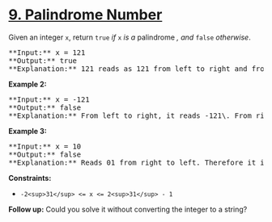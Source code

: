 # [9. Palindrome Number](https://leetcode.com/problems/palindrome-number)

Given an integer `x`, return `true` _if_ `x` _is a_ palindrome _, and_ `false` _otherwise_.

<pre>**Input:** x = 121
**Output:** true
**Explanation:** 121 reads as 121 from left to right and from right to left.
</pre>

**Example 2:**

<pre>**Input:** x = -121
**Output:** false
**Explanation:** From left to right, it reads -121\. From right to left, it becomes 121-. Therefore it is not a palindrome.
</pre>

**Example 3:**

<pre>**Input:** x = 10
**Output:** false
**Explanation:** Reads 01 from right to left. Therefore it is not a palindrome.
</pre>

**Constraints:**

- `-2<sup>31</sup> <= x <= 2<sup>31</sup> - 1`

**Follow up:** Could you solve it without converting the integer to a string?
